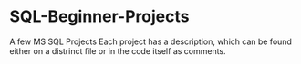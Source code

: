 # SQL-Beginner-Projects
A few MS SQL Projects 
Each project has a description, which can be found either on a distrinct file or in the code itself as comments.
